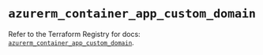 # `azurerm_container_app_custom_domain`

Refer to the Terraform Registry for docs: [`azurerm_container_app_custom_domain`](https://registry.terraform.io/providers/hashicorp/azurerm/3.115.0/docs/resources/container_app_custom_domain).
